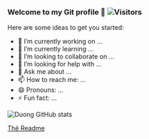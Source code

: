 ### Welcome to my Git profile 👋                                                                ![Visitors](https://visitor-badge.glitch.me/badge?page_id=${your.HDuong1803}.${your.repo.id})

Here are some ideas to get you started:

- 🔭 I’m currently working on ...
- 🌱 I’m currently learning ...
- 👯 I’m looking to collaborate on ...
- 🤔 I’m looking for help with ...
- 💬 Ask me about ...
- 📫 How to reach me: ...
- 😄 Pronouns: ...
- ⚡ Fun fact: ...

![Duong GitHub stats](https://github-readme-stats.vercel.app/api?username=HDuong1803&show_icons=true&theme=radical)


[Thẻ Readme](https://github-readme-stats.vercel.app/api/pin/?username=HDuong1803&repo=github-readme-stats)
